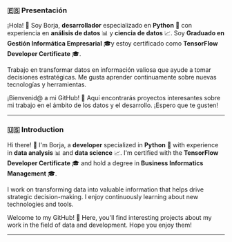 ### 🇪🇸 Presentación

¡Hola! 👋 Soy Borja, **desarrollador** especializado en **Python** 🐍 con experiencia en **análisis de datos** 📊 y **ciencia de datos** 📈. Soy **Graduado en Gestión Informática Empresarial** 🎓y estoy certificado como **TensorFlow Developer Certificate** 🎓.

Trabajo en transformar datos en información valiosa que ayude a tomar decisiones estratégicas. Me gusta aprender continuamente sobre nuevas tecnologías y herramientas.

¡Bienvenid@ a mi GitHub! 🚀 Aquí encontrarás proyectos interesantes sobre mi trabajo en el ámbito de los datos y el desarrollo. ¡Espero que te gusten!


---

### 🇺🇸 Introduction

Hi there! 👋 I'm Borja, a **developer** specialized in **Python** 🐍 with experience in **data analysis** 📊 and **data science** 📈. I'm certified with the **TensorFlow Developer Certificate** 🎓 and hold a degree in **Business Informatics Management** 🎓.

I work on transforming data into valuable information that helps drive strategic decision-making. I enjoy continuously learning about new technologies and tools.

Welcome to my GitHub! 🚀 Here, you'll find interesting projects about my work in the field of data and development. Hope you enjoy them!

---

<!--
**fborjalv/fborjalv** is a ✨ _special_ ✨ repository because its `README.md` (this file) appears on your GitHub profile.


- ⚡ Fun fact: ...
-->
